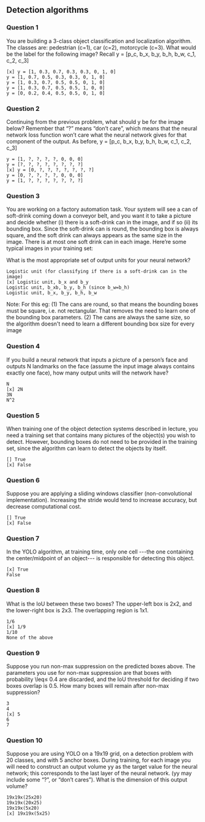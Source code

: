 ## Detection algorithms

### Question 1

You are building a 3-class object classification and localization algorithm. The classes are: pedestrian (c=1), car (c=2), motorcycle (c=3). What would be the label for the following image? Recall y = [p_c, b_x, b_y, b_h, b_w, c_1, c_2, c_3]

	[x] y = [1, 0.3, 0.7, 0.3, 0.3, 0, 1, 0]
	y = [1, 0.7, 0.5, 0.3, 0.3, 0, 1, 0]
	y = [1, 0.3, 0.7, 0.5, 0.5, 0, 1, 0]
	y = [1, 0.3, 0.7, 0.5, 0.5, 1, 0, 0]
	y = [0, 0.2, 0.4, 0.5, 0.5, 0, 1, 0]

### Question 2
Continuing from the previous problem, what should y be for the image below? Remember that “?” means “don’t care”, which means that the neural network loss function won’t care what the neural network gives for that component of the output. As before, y = [p_c, b_x, b_y, b_h, b_w, c_1, c_2, c_3]

	y = [1, ?, ?, ?, ?, 0, 0, 0]
	y = [?, ?, ?, ?, ?, ?, ?, ?]
	[x] y = [0, ?, ?, ?, ?, ?, ?, ?]
	y = [0, ?, ?, ?, ?, 0, 0, 0]
	y = [1, ?, ?, ?, ?, ?, ?, ?]

### Question 3
You are working on a factory automation task. Your system will see a can of soft-drink coming down a conveyor belt, and you want it to take a picture and decide whether (i) there is a soft-drink can in the image, and if so (ii) its bounding box. Since the soft-drink can is round, the bounding box is always square, and the soft drink can always appears as the same size in the image. There is at most one soft drink can in each image. Here’re some typical images in your training set:

What is the most appropriate set of output units for your neural network?

	Logistic unit (for classifying if there is a soft-drink can in the image)
	[x] Logistic unit, b_x and b_y 
	Logistic unit, b_xb, b_y, b_h (since b_w=b_h)
	Logistic unit, b_x, b_y, b_h, b_w
Note: For this eg: 
(1) The cans are round, so that means the bounding boxes must be square, i.e. not rectangular. That removes the need to learn one of the bounding box parameters.
(2) The cans are always the same size, so the algorithm doesn't need to learn a different bounding box size for every image

### Question 4
If you build a neural network that inputs a picture of a person’s face and outputs N landmarks on the face (assume the input image always contains exactly one face), how many output units will the network have?


	N
	[x] 2N
	3N
	N^2
 
### Question 5
When training one of the object detection systems described in lecture, you need a training set that contains many pictures of the object(s) you wish to detect. However, bounding boxes do not need to be provided in the training set, since the algorithm can learn to detect the objects by itself.


	[] True
	[x] False

### Question 6
Suppose you are applying a sliding windows classifier (non-convolutional implementation). Increasing the stride would tend to increase accuracy, but decrease computational cost.

	[] True
	[x] False

### Question 7
In the YOLO algorithm, at training time, only one cell ---the one containing the center/midpoint of an object--- is responsible for detecting this object.


	[x] True
	False

### Question 8
What is the IoU between these two boxes? The upper-left box is 2x2, and the lower-right box is 2x3. The overlapping region is 1x1.

	1/6
	[x] 1/9
	1/10
	None of the above

### Question 9
Suppose you run non-max suppression on the predicted boxes above. The parameters you use for non-max suppression are that boxes with probability \leq≤ 0.4 are discarded, and the IoU threshold for deciding if two boxes overlap is 0.5. How many boxes will remain after non-max suppression?


	3
	4
	[x] 5
	6
	7

### Question 10
Suppose you are using YOLO on a 19x19 grid, on a detection problem with 20 classes, and with 5 anchor boxes. During training, for each image you will need to construct an output volume yy as the target value for the neural network; this corresponds to the last layer of the neural network. (yy may include some “?”, or “don’t cares”). What is the dimension of this output volume?


	19x19x(25x20)
	19x19x(20x25)
	19x19x(5x20)
	[x] 19x19x(5x25)
